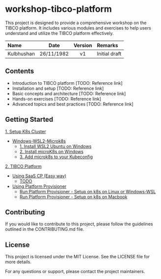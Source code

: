 

# workshop-tibco-platform

This project is designed to provide a comprehensive workshop on the TIBCO platform. It includes various modules and exercises to help users understand and utilize the TIBCO platform effectively.

| Name | Date |   Version   | Remarks                                                   |
|:---------------------|----------|:-----------:|:--------------------------------------------------------------|
| Kulbhushan               | 26/11/1982 | v1  | Initial draft |


## Contents

- Introduction to TIBCO platform [TODO: Reference link]
- Installation and setup [TODO: Reference link]
- Basic concepts and architecture [TODO: Reference link]
- Hands-on exercises [TODO: Reference link]
- Advanced topics and best practices [TODO: Reference link]

## Getting Started

[1. Setup K8s Cluster](https://github.com/tibco-bnl/workshop-tibco-platform/tree/main/1.%20Setup%20K8s%20Cluster)
- [Windows-WSL2-Microk8s](https://github.com/tibco-bnl/workshop-tibco-platform/tree/main/1.%20Setup%20K8s%20Cluster/Windows-WSL2-Microk8s)
    - [1. Install WSL2 Ubuntu on Windows](https://github.com/tibco-bnl/workshop-tibco-platform/blob/main/1.%20Setup%20K8s%20Cluster/Windows-WSL2-Microk8s/1.%20Install%20WSL2%20Ubuntu%20on%20Windows.md)
    - [2. Install microK8s on Windows](https://github.com/tibco-bnl/workshop-tibco-platform/blob/main/1.%20Setup%20K8s%20Cluster/Windows-WSL2-Microk8s/2.%20Install%20microK8s%20on%20windows.md)
    - [3. Add microk8s to your Kubeconfig](https://github.com/tibco-bnl/workshop-tibco-platform/blob/main/1.%20Setup%20K8s%20Cluster/Windows-WSL2-Microk8s/3.%20Add%20microk8s%20to%20your%20Kubeconfig.md)

[2. TIBCO Platform](https://github.com/tibco-bnl/workshop-tibco-platform/tree/main/2.%20TIBCO-Platform/Using-Platform-Provisioner)
- [Using SaaS CP (Easy way)]()
    - [TODO]()
- [Using Platform Provisioner](https://github.com/tibco-bnl/workshop-tibco-platform/tree/main/2.%20TIBCO-Platform/Using-Platform-Provisioner)
    - [Run Platform Provisioner - Setup on k8s on Linux or Windows-WSL](https://github.com/tibco-bnl/workshop-tibco-platform/blob/main/2.%20TIBCO-Platform/Using-Platform-Provisioner/run_platform_provisioner-wsl-ubuntu.md)
    - [Run Platform Provisioner - Setup on k8s on Macbook]()


## Contributing

If you would like to contribute to this project, please follow the guidelines outlined in the CONTRIBUTING.md file.

## License

This project is licensed under the MIT License. See the LICENSE file for more details.

For any questions or support, please contact the project maintainers.


